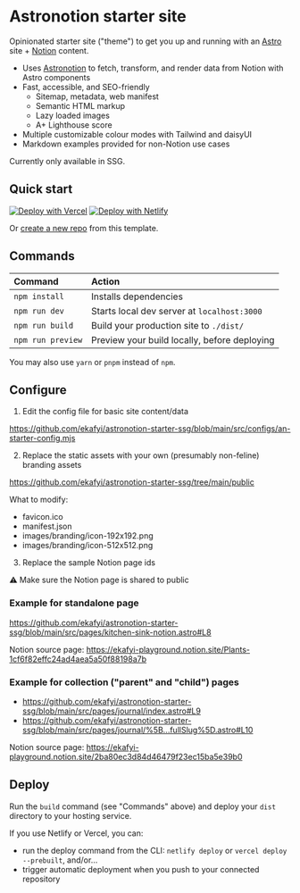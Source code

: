 # Astronotion starter site

Opinionated starter site ("theme") to get you up and running with an [Astro](https://astro.build) site + [Notion](https://www.notion.so/) content.

- Uses [Astronotion](https://github.com/ekafyi/astronotion) to fetch, transform, and render data from Notion with Astro components
- Fast, accessible, and SEO-friendly
  - Sitemap, metadata, web manifest 
  - Semantic HTML markup
  - Lazy loaded images
  - A+ Lighthouse score
- Multiple customizable colour modes with Tailwind and daisyUI
- Markdown examples provided for non-Notion use cases

Currently only available in SSG.


## Quick start

[![Deploy with Vercel](https://vercel.com/button)](https://vercel.com/import/git?s=https%3A%2F%2Fgithub.com%2Fekafyi%2Fastronotion-starter-ssg%2Ftree%2Fmain) [![Deploy with Netlify](https://www.netlify.com/img/deploy/button.svg)](https://app.netlify.com/start/deploy?repository=https://github.com/ekafyi/astronotion-starter-ssg)

Or [create a new repo](https://github.com/ekafyi/astronotion-starter-ssg/generate) from this template.


## Commands

| Command           | Action                                       |
| :---------------- | :------------------------------------------- |
| `npm install`     | Installs dependencies                        |
| `npm run dev`     | Starts local dev server at `localhost:3000`  |
| `npm run build`   | Build your production site to `./dist/`      |
| `npm run preview` | Preview your build locally, before deploying |

You may also use `yarn` or `pnpm` instead of `npm`.


## Configure

1) Edit the config file for basic site content/data

https://github.com/ekafyi/astronotion-starter-ssg/blob/main/src/configs/an-starter-config.mjs

2) Replace the static assets with your own (presumably non-feline) branding assets

https://github.com/ekafyi/astronotion-starter-ssg/tree/main/public

What to modify:
- favicon.ico
- manifest.json
- images/branding/icon-192x192.png
- images/branding/icon-512x512.png

3) Replace the sample Notion page ids

⚠️ Make sure the Notion page is shared to public

### Example for standalone page

https://github.com/ekafyi/astronotion-starter-ssg/blob/main/src/pages/kitchen-sink-notion.astro#L8

Notion source page: https://ekafyi-playground.notion.site/Plants-1cf6f82effc24ad4aea5a50f88198a7b

### Example for collection ("parent" and "child") pages

- https://github.com/ekafyi/astronotion-starter-ssg/blob/main/src/pages/journal/index.astro#L9
- https://github.com/ekafyi/astronotion-starter-ssg/blob/main/src/pages/journal/%5B...fullSlug%5D.astro#L10

Notion source page: https://ekafyi-playground.notion.site/2ba80ec3d84d46479f23ec15ba5e39b0


## Deploy

Run the `build` command (see "Commands" above) and deploy your `dist` directory to your hosting service.

If you use Netlify or Vercel, you can:
- run the deploy command from the CLI: `netlify deploy` or `vercel deploy --prebuilt`, and/or...
- trigger automatic deployment when you push to your connected repository
